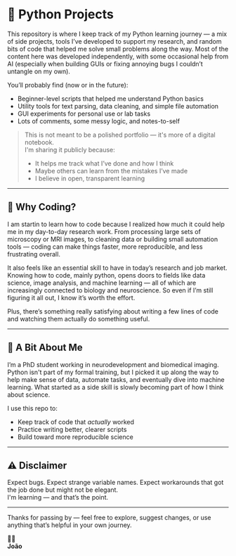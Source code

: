 # 🐍 Python Projects

This repository is where I keep track of my Python learning journey — a mix of side projects, tools I’ve developed to support my research, and random bits of code that helped me solve small problems along the way. Most of the content here was developed independently, with some occasional help from AI (especially when building GUIs or fixing annoying bugs I couldn’t untangle on my own).

You’ll probably find (now or in the future):
- Beginner-level scripts that helped me understand Python basics  
- Utility tools for text parsing, data cleaning, and simple file automation  
- GUI experiments for personal use or lab tasks  
- Lots of comments, some messy logic, and notes-to-self  

> This is not meant to be a polished portfolio — it's more of a digital notebook.  
> I'm sharing it publicly because:
> - It helps me track what I’ve done and how I think  
> - Maybe others can learn from the mistakes I’ve made  
> - I believe in open, transparent learning

---

## 🧠 Why Coding?

I am startin to learn how to code because I realized how much it could help me in my day-to-day research work. From processing large sets of microscopy or MRI images, to cleaning data or building small automation tools — coding can make things faster, more reproducible, and less frustrating overall.

It also feels like an essential skill to have in today’s research and job market. Knowing how to code, mainly python, opens doors to fields like data science, image analysis, and machine learning — all of which are increasingly connected to biology and neuroscience. So even if I’m still figuring it all out, I know it’s worth the effort.

Plus, there’s something really satisfying about writing a few lines of code and watching them actually do something useful.

---

## 🧬 A Bit About Me

I’m a PhD student working in neurodevelopment and biomedical imaging. Python isn't part of my formal training, but I picked it up along the way to help make sense of data, automate tasks, and eventually dive into machine learning. What started as a side skill is slowly becoming part of how I think about science.

I use this repo to:
- Keep track of code that *actually* worked  
- Practice writing better, clearer scripts  
- Build toward more reproducible science  

---

## ⚠️ Disclaimer

Expect bugs. Expect strange variable names. Expect workarounds that got the job done but might not be elegant.  
I'm learning — and that’s the point.

---

Thanks for passing by — feel free to explore, suggest changes, or use anything that’s helpful in your own journey.

🧪🐍  
**João**
